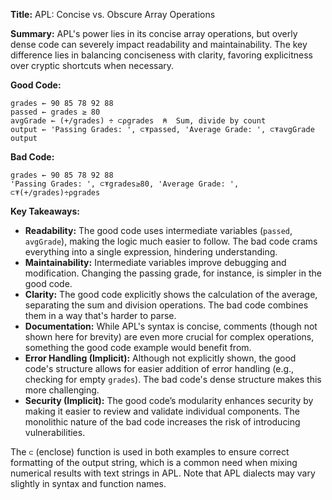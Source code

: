 **Title:** APL: Concise vs. Obscure Array Operations

**Summary:**  APL's power lies in its concise array operations, but overly dense code can severely impact readability and maintainability.  The key difference lies in balancing conciseness with clarity, favoring explicitness over cryptic shortcuts when necessary.

**Good Code:**

```apl
grades ← 90 85 78 92 88
passed ← grades ≥ 80
avgGrade ← (+/grades) ÷ ⊂⍴grades  ⍝  Sum, divide by count
output ← 'Passing Grades: ', ⊂⍕passed, 'Average Grade: ', ⊂⍕avgGrade
output
```

**Bad Code:**

```apl
grades ← 90 85 78 92 88
'Passing Grades: ', ⊂⍕grades≥80, 'Average Grade: ', ⊂⍕(+/grades)÷⍴grades
```


**Key Takeaways:**

* **Readability:** The good code uses intermediate variables (`passed`, `avgGrade`), making the logic much easier to follow.  The bad code crams everything into a single expression, hindering understanding.
* **Maintainability:**  Intermediate variables improve debugging and modification. Changing the passing grade, for instance, is simpler in the good code.
* **Clarity:** The good code explicitly shows the calculation of the average, separating the sum and division operations. The bad code combines them in a way that's harder to parse.
* **Documentation:** While APL's syntax is concise, comments (though not shown here for brevity) are even more crucial for complex operations, something the good code example would benefit from.
* **Error Handling (Implicit):** Although not explicitly shown, the good code's structure allows for easier addition of error handling (e.g., checking for empty `grades`).  The bad code's dense structure makes this more challenging.
* **Security (Implicit):**  The good code’s modularity enhances security by making it easier to review and validate individual components. The monolithic nature of the bad code increases the risk of introducing vulnerabilities.


The `⊂` (enclose) function is used in both examples to ensure correct formatting of the output string, which is a common need when mixing numerical results with text strings in APL.  Note that APL dialects may vary slightly in syntax and function names.
